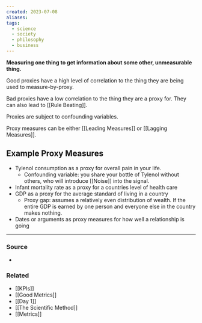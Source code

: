 ```yaml
---
created: 2023-07-08
aliases: 
tags:
  - science
  - society
  - philosophy
  - business
---
```

**Measuring one thing to get information about some other, unmeasurable thing.**

Good proxies have a high level of correlation to the thing they are being used to measure-by-proxy. 

Bad proxies have a low correlation to the thing they are a proxy for. They can also lead to [[Rule Beating]].

Proxies are subject to confounding variables.

Proxy measures can be either [[Leading Measures]] or [[Lagging Measures]].

## Example Proxy Measures

- Tylenol consumption as a proxy for overall pain in your life.
    - Confounding variable: you share your bottle of Tylenol without others, who will introduce [[Noise]] into the signal.
- Infant mortality rate as a proxy for a countries level of health care
- GDP as a proxy for the average standard of living in a country
    - Proxy gap: assumes a relatively even distribution of wealth. If the entire GDP is earned by one person and everyone else in the country makes nothing.
- Dates or arguments as proxy measures for how well a relationship is going

---

### Source
- 

### Related
- [[KPIs]] 
- [[Good Metrics]] 
- [[Day 1]] 
- [[The Scientific Method]]
- [[Metrics]]
